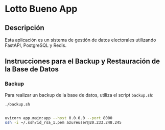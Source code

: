 # Lotto Bueno App

## Descripción

Esta aplicación es un sistema de gestión de datos electorales utilizando FastAPI, PostgreSQL y Redis.

## Instrucciones para el Backup y Restauración de la Base de Datos

### Backup

Para realizar un backup de la base de datos, utiliza el script `backup.sh`:

```bash
./backup.sh


uvicorn app.main:app --host 0.0.0.0 --port 8000
ssh -i ~/.ssh/id_rsa_1.pem azureuser@20.233.248.245



```
